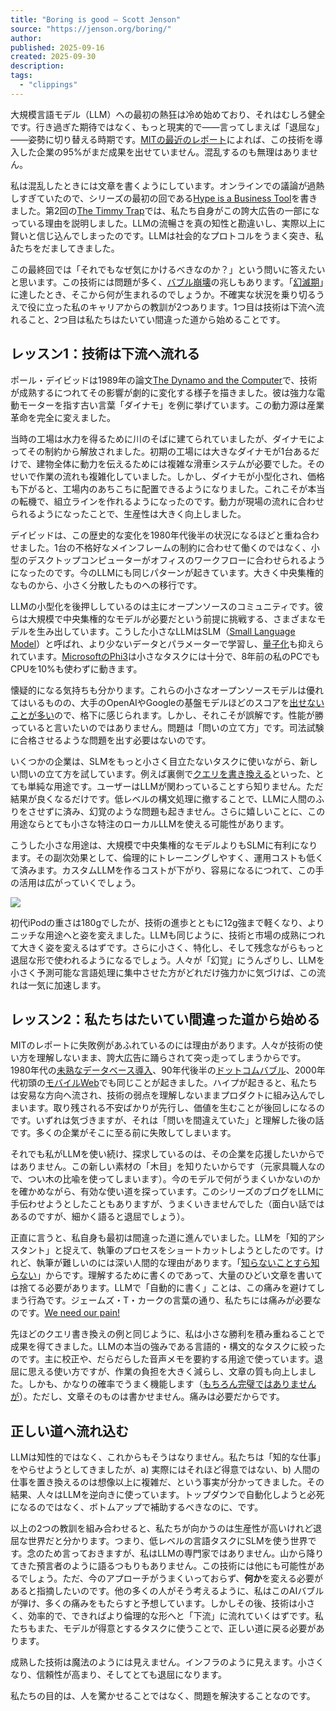 ```yaml
---
title: "Boring is good – Scott Jenson"
source: "https://jenson.org/boring/"
author:
published: 2025-09-16
created: 2025-09-30
description:
tags:
  - "clippings"
---
```

大規模言語モデル（LLM）への最初の熱狂は冷め始めており、それはむしろ健全です。行き過ぎた期待ではなく、もっと現実的で――言ってしまえば「退屈な」――姿勢に切り替える時期です。[MITの最近のレポート](https://fortune.com/2025/08/18/mit-report-95-percent-generative-ai-pilots-at-companies-failing-cfo/)によれば、この技術を導入した企業の95%がまだ成果を出せていません。混乱するのも無理はありません。

私は混乱したときには文章を書くようにしています。オンラインでの議論が過熱しすぎていたので、シリーズの最初の回である[Hype is a Business Tool](https://jenson.org/hype)を書きました。第2回の[The Timmy Trap](https://jenson.org/timmy)では、私たち自身がこの誇大広告の一部になっている理由を説明しました。LLMの流暢さを真の知性と勘違いし、実際以上に賢いと信じ込んでしまったのです。LLMは社会的なプロトコルをうまく突き、私åたちをだましてきました。

この最終回では「それでもなぜ気にかけるべきなのか？」という問いに答えたいと思います。この技術には問題が多く、[バブル崩壊](https://www.theaioptimist.com/p/the-beginning-is-near-the-ai-bubble)の兆しもあります。「[幻滅期](https://en.wikipedia.org/wiki/Gartner_hype_cycle)」に達したとき、そこから何が生まれるのでしょうか。不確実な状況を乗り切るうえで役に立った私のキャリアからの教訓が2つあります。1つ目は技術は下流へ流れること、2つ目は私たちはたいてい間違った道から始めることです。

## レッスン1：技術は下流へ流れる

ポール・デイビッドは1989年の論文[The Dynamo and the Computer](https://www.almendron.com/tribuna/wp-content/uploads/2018/03/the-dynamo-and-the-computer-an-historical-perspective-on-the-modern-productivity-paradox.pdf)で、技術が成熟するにつれてその影響が劇的に変化する様子を描きました。彼は強力な電動モーターを指す古い言葉「ダイナモ」を例に挙げています。この動力源は産業革命を完全に変えました。

当時の工場は水力を得るために川のそばに建てられていましたが、ダイナモによってその制約から解放されました。初期の工場には大きなダイナモが1台あるだけで、建物全体に動力を伝えるためには複雑な滑車システムが必要でした。そのせいで作業の流れも複雑化していました。しかし、ダイナモが小型化され、価格も下がると、工場内のあちこちに配置できるようになりました。これこそが本当の転機で、組立ラインを作れるようになったのです。動力が現場の流れに合わせられるようになったことで、生産性は大きく向上しました。

デイビッドは、この歴史的な変化を1980年代後半の状況になるほどと重ね合わせました。1台の不格好なメインフレームの制約に合わせて働くのではなく、小型のデスクトップコンピューターがオフィスのワークフローに合わせられるようになったのです。今のLLMにも同じパターンが起きています。大きく中央集権的なものから、小さく分散したものへの移行です。

LLMの小型化を後押ししているのは主にオープンソースのコミュニティです。彼らは大規模で中央集権的なモデルが必要だという前提に挑戦する、さまざまなモデルを生み出しています。こうした小さなLLMはSLM（[Small Language Model](https://en.wikipedia.org/wiki/Small_language_model)）と呼ばれ、より少ないデータとパラメーターで学習し、[量子化](https://milvus.io/ai-quick-reference/what-is-the-role-of-quantization-in-llms)も抑えられています。[MicrosoftのPhi3](https://news.microsoft.com/source/features/ai/the-phi-3-small-language-models-with-big-potential/)は小さなタスクには十分で、8年前の私のPCでもCPUを10%も使わずに動きます。

懐疑的になる気持ちも分かります。これらの小さなオープンソースモデルは優れてはいるものの、大手のOpenAIやGoogleの基盤モデルほどのスコアを[出せないことが多い](https://lmarena.ai/leaderboard)ので、格下に感じられます。しかし、それこそが誤解です。性能が勝っていると言いたいのではありません。問題は「問いの立て方」です。司法試験に合格させるような問題を出す必要はないのです。

いくつかの企業は、SLMをもっと小さく目立たないタスクに使いながら、新しい問いの立て方を試しています。例えば裏側で[クエリを書き換える](https://www.zenml.io/llmops-database/llms-for-enhanced-search-retrieval-and-query-understanding)といった、とても単純な用途です。ユーザーはLLMが関わっていることすら知りません。ただ結果が良くなるだけです。低レベルの構文処理に撤することで、LLMに人間のふりをさせずに済み、幻覚のような問題も起きません。さらに嬉しいことに、この用途ならとても小さな特注のローカルLLMを使える可能性があります。

こうした小さな用途は、大規模で中央集権的なモデルよりもSLMに有利になります。その副次効果として、倫理的にトレーニングしやすく、運用コストも低くて済みます。カスタムLLMを作るコストが下がり、容易になるにつれて、この手の活用は広がっていくでしょう。

![](https://jenson.org/wp-content/uploads/2025/09/Ipod-shrinking.jpg)

初代iPodの重さは180gでしたが、技術の進歩とともに12g強まで軽くなり、よりニッチな用途へと姿を変えました。LLMも同じように、技術と市場の成熟につれて大きく姿を変えるはずです。さらに小さく、特化し、そして残念ながらもっと退屈な形で使われるようになるでしょう。人々が「幻覚」にうんざりし、LLMを小さく予測可能な言語処理に集中させた方がどれだけ強力かに気づけば、この流れは一気に加速します。

## レッスン2：私たちはたいてい間違った道から始める

MITのレポートに失敗例があふれているのには理由があります。人々が技術の使い方を理解しないまま、誇大広告に踊らされて突っ走ってしまうからです。1980年代の[未熟なデータベース導入](https://en.wikipedia.org/wiki/The_Social_Life_of_Information)、90年代後半の[ドットコムバブル](https://en.wikipedia.org/wiki/Dot-com_bubble)、2000年代初頭の[モバイルWeb](https://www.phonearena.com/news/Evolution-of-mobile-web-browsing_id9059)でも同じことが起きました。ハイプが起きると、私たちは安易な方向へ流され、技術の弱点を理解しないままプロダクトに組み込んでしまいます。取り残される不安ばかりが先行し、価値を生むことが後回しになるのです。いずれは気づきますが、それは「問いを間違えていた」と理解した後の話です。多くの企業がそこに至る前に失敗してしまいます。

それでも私がLLMを使い続け、探求しているのは、その企業を応援したいからではありません。この新しい素材の「木目」を知りたいからです（元家具職人なので、つい木の比喩を使ってしまいます）。今のモデルで何がうまくいかないのかを確かめながら、有効な使い道を探っています。このシリーズのブログをLLMに手伝わせようとしたこともありますが、うまくいきませんでした（面白い話ではあるのですが、細かく語ると退屈でしょう）。

正直に言うと、私自身も最初は間違った道に進んでいました。LLMを「知的アシスタント」と捉えて、執筆のプロセスをショートカットしようとしたのです。けれど、執筆が難しいのには深い人間的な理由があります。「[知らないことすら知らない](https://en.wikipedia.org/wiki/There_are_unknown_unknowns)」からです。理解するために書くのであって、大量のひどい文章を書いては捨てる必要があります。LLMで「自動的に書く」ことは、この痛みを避けてしまう行為です。ジェームズ・T・カークの言葉の通り、私たちには痛みが必要なのです。[We need our pain!](https://youtu.be/WLzJAebfEIg?si=JDOerGQK1JrI73WO&t=42)

先ほどのクエリ書き換えの例と同じように、私は小さな勝利を積み重ねることで成果を得てきました。LLMの本当の強みである言語的・構文的なタスクに絞ったのです。主に校正や、だらだらした音声メモを要約する用途で使っています。退屈に思える使い方ですが、作業の負担を大きく減らし、文章の質も向上しました。しかも、かなりの確率でうまく機能します（[もちろん完璧ではありませんが](https://www.linkedin.com/posts/scottjenson_ive-been-trying-to-use-llms-at-a-very-low-activity-7372683310671712256-Yx2X?utm_source=share&utm_medium=member_desktop&rcm=ACoAAAABvl0Bs0pzy_RyJRWXZl84o4mJX7IXDk8)）。ただし、文章そのものは書かせません。痛みは必要だからです。

## 正しい道へ流れ込む

LLMは知性的ではなく、これからもそうはなりません。私たちは「知的な仕事」をやらせようとしてきましたが、a) 実際にはそれほど得意ではない、b) 人間の仕事を置き換えるのは想像以上に複雑だ、という事実が分かってきました。その結果、人々はLLMを逆向きに使っています。トップダウンで自動化しようと必死になるのではなく、ボトムアップで補助するべきなのに、です。

以上の2つの教訓を組み合わせると、私たちが向かうのは生産性が高いけれど退屈な世界だと分かります。つまり、低レベルの言語タスクにSLMを使う世界です。念のため言っておきますが、私はLLMの専門家ではありません。山から降りてきた預言者のように語るつもりもありません。この技術には他にも可能性があるでしょう。ただ、今のアプローチがうまくいっておらず、**何か**を変える必要があると指摘したいのです。他の多くの人がそう考えるように、私はこのAIバブルが弾け、多くの痛みをもたらすと予想しています。しかしその後、技術は小さく、効率的で、できればより倫理的な形へと「下流」に流れていくはずです。私たちもまた、モデルが得意とするタスクに使うことで、正しい道に戻る必要があります。

成熟した技術は魔法のようには見えません。インフラのように見えます。小さくなり、信頼性が高まり、そしてとても退屈になります。

私たちの目的は、人を驚かせることではなく、問題を解決することなのです。
